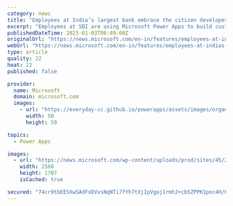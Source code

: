 ```yaml
---
category: news
title: "Employees at India’s largest bank embrace the citizen developer revolution with Microsoft Power Apps"
excerpt: "Employees at SBI are using Microsoft Power Apps to build custom business solutions that are tailored to their specific needs."
publishedDateTime: 2023-01-03T06:49:00Z
originalUrl: "https://news.microsoft.com/en-in/features/employees-at-indias-largest-bank-embrace-the-citizen-developer-revolution-with-microsoft-power-apps/"
webUrl: "https://news.microsoft.com/en-in/features/employees-at-indias-largest-bank-embrace-the-citizen-developer-revolution-with-microsoft-power-apps/"
type: article
quality: 22
heat: 22
published: false

provider:
  name: Microsoft
  domain: microsoft.com
  images:
    - url: "https://everyday-cc.github.io/powerapps/assets/images/organizations/microsoft.com-50x50.jpg"
      width: 50
      height: 50

topics:
  - Power Apps

images:
  - url: "https://news.microsoft.com/wp-content/uploads/prod/sites/45/2022/12/ramkumar-sbi-power-apps-citizen-developer-scaled.jpg"
    width: 2560
    height: 1707
    isCached: true

secured: "74cr9tbEESXwSAdFxDVvsNqNTi7fYh7tXjIpVgoj1rmhJ+cbSZPPK1poc4H/PAuR90nKFkvKVhRtNnW6oexsv2pF8isU/eaVCRke1alOFTFXjTtUCFrpoVXOSLVJJQMbdTicIjH4KXVjW8JxLVu3Smd9Ue7whvfX9k5rQYRuwlouTxaJgxLXQeQVDkf6u4wdoVE5I0jCSRRzToC0j0CkKrTX7Hcu8Fj7nR1x8TYKLm1s3gEnkxT0X25lXT6Z4vX+L756QJtnSFm8ASxcuDuURjmM0Sah7ClkGm318fggGeJDfpsJ8jfXDV82EI9CDS8lkWmuL85UJZoO8VB6hBCiOEoa3wH5pXBHsVovBPSV0Ec=;9422b9BQE4/GtbZUF/fPlQ=="
---
```


